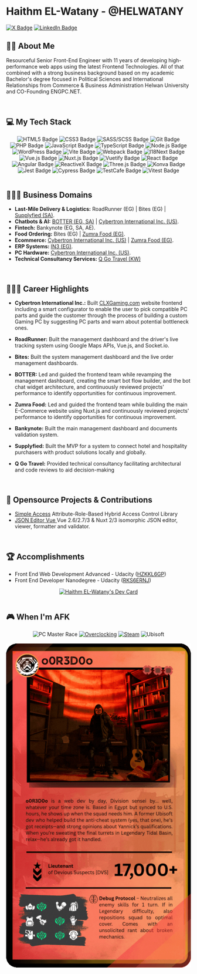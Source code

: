 # Haithm EL-Watany - @HELWATANY
[![X Badge](https://img.shields.io/badge/X-a?style=flat-square&logo=x&logoColor=000000&labelColor=3f3f3f&color=3f3f3f)](https://twitter.com/HELWATANY)
[![LinkedIn Badge](https://img.shields.io/badge/LinkedIn-a?style=flat-square&logo=linkedin&logoColor=0A66C2&labelColor=153557&color=153557)](https://www.linkedin.com/in/helwatany/)

## 👋🏻 About Me
Resourceful Senior Front-End Engineer with 11 years of developing high-performance web apps using the latest Frontend Technologies. All of that combined with a strong business background based on my academic Bachelor's degree focused in Political Sciences and International Relationships from Commerce & Business Administration Helwan University and CO-Founding ENGPC.NET.

<br />

## 💻 My Tech Stack
<div align="center">
  <img alt="HTML5 Badge" src="https://img.shields.io/badge/HTML5-a?style=flat-square&logo=html5&logoColor=E34F26&labelColor=612d20&color=612d20">
  <img alt="CSS3 Badge" src="https://img.shields.io/badge/CSS3-a?style=flat-square&logo=css3&logoColor=1572B6&labelColor=193a52&color=193a52">
  <img alt="SASS/SCSS Badge" src="https://img.shields.io/badge/SASS%2FSCSS-a?style=flat-square&logo=sass&logoColor=CC6699&labelColor=593548&color=593548">
  <img alt="Git Badge" src="https://img.shields.io/badge/Git-a?style=flat-square&logo=git&logoColor=F05032&labelColor=662e24&color=662e24">
  <img alt="PHP Badge" src="https://img.shields.io/badge/PHP-a?style=flat-square&logo=php&logoColor=777BB4&labelColor=31364e&color=31364e">
  <img alt="JavaScript Badge" src="https://img.shields.io/badge/JavaScript-a?style=flat-square&logo=javascript&logoColor=F7DF1E&labelColor=ad9b05&color=ad9b05">
  <img alt="TypeScript Badge" src="https://img.shields.io/badge/TypeScript-a?style=flat-square&logo=typescript&logoColor=3178C6&labelColor=233c58&color=233c58">
  <img alt="Node.js Badge" src="https://img.shields.io/badge/Node.js-a?style=flat-square&logo=nodedotjs&logoColor=339933&labelColor=234724&color=234724">
  <img alt="WordPress Badge" src="https://img.shields.io/badge/WordPress-a?style=flat-square&logo=wordpress&logoColor=21759B&labelColor=133445&color=133445">
  <img alt="Vite Badge" src="https://img.shields.io/badge/Vite-a?style=flat-square&logo=vite&logoColor=646CFF&labelColor=2b3068&color=2b3068">
  <img alt="Webpack Badge" src="https://img.shields.io/badge/Webpack-a?style=flat-square&logo=webpack&logoColor=8DD6F9&labelColor=395666&color=395666">
  <img alt="I18Next Badge" src="https://img.shields.io/badge/i18next-a?style=flat-square&logo=i18next&logoColor=26A69A&labelColor=1f4c4a&color=1f4c4a">
  <img alt="Vue.js Badge" src="https://img.shields.io/badge/Vue.js-a?style=flat-square&logo=vuedotjs&logoColor=4FC08D&labelColor=234f40&color=234f40">
  <img alt="Nuxt.js Badge" src="https://img.shields.io/badge/Nuxt.js-a?style=flat-square&logo=nuxtdotjs&logoColor=00DC82&labelColor=125f40&color=125f40">
  <img alt="Vuetify Badge" src="https://img.shields.io/badge/Vuetify-a?style=flat-square&logo=vuetify&logoColor=1867C0&labelColor=102f52&color=102f52">
  <img alt="React Badge" src="https://img.shields.io/badge/React-a?style=flat-square&logo=react&logoColor=61DAFB&labelColor=2a5767&color=2a5767">
  <img alt="Angular Badge" src="https://img.shields.io/badge/Angular-a?style=flat-square&logo=angular&logoColor=981bf3&labelColor=2c1e35&color=2c1e35">
  <img alt="ReactiveX Badge" src="https://img.shields.io/badge/ReactiveX-a?style=flat-square&logo=reactivex&logoColor=B7178C&labelColor=521a44&color=521a44">
  <img alt="Three.js Badge" src="https://img.shields.io/badge/Three.js-a?style=flat-square&logo=threedotjs&logoColor=000000&labelColor=3f3f3f&color=3f3f3f">
  <img alt="Konva Badge" src="https://img.shields.io/badge/Konva-a?style=flat-square&logo=konva&logoColor=0D83CD&labelColor=0c3957&color=0c3957">
  <img alt="Jest Badge" src="https://img.shields.io/badge/Jest-a?style=flat-square&logo=jest&logoColor=C21325&labelColor=4c111c&color=4c111c">
  <img alt="Cypress Badge" src="https://img.shields.io/badge/Cypress-a?style=flat-square&logo=cypress&logoColor=69D3A7&labelColor=2c5549&color=2c5549">
  <img alt="TestCafe Badge" src="https://img.shields.io/badge/TestCafe-a?style=flat-square&logo=testcafe&logoColor=36B6E5&labelColor=1a4a5f&color=1a4a5f">
  <img alt="Vitest Badge" src="https://img.shields.io/badge/Vitest-a?style=flat-square&logo=vitest&logoColor=6E9F18&labelColor=2e4217&color=2e4217">
</div>

<br />

## 🧑🏻‍💼 Business Domains
- **Last-Mile Delivery & Logistics:** RoadRunner (EG) | Bites (EG) | [Supplyfied (SA)](https://supplyfied.com/).
- **Chatbots & AI:** [BOTTER (EG, SA)](https://botter.ai/) | [Cybertron International Inc. (US)](https://www.clxgaming.com/).
- **Fintech:** Bankynote (EG, SA, AE).
- **Food Ordering:** Bites (EG) | [Zumra Food (EG)](https://www.zumrafood.com/en).
- **Ecommerce:** [Cybertron International Inc. (US)](https://www.clxgaming.com/) | [Zumra Food (EG)](https://www.zumrafood.com/en).
- **ERP Systems:** [IN3 (EG)](https://in3.cloud/).
- **PC Hardware:** [Cybertron International Inc. (US)](https://www.clxgaming.com/).
- **Technical Consultancy Services:** [Q Go Travel (KW)](https://www.qgoonline.com/)

<br />

## 🧑🏻‍💻 Career Highlights
- **Cybertron International Inc.:** Built [CLXGaming.com](https://clxgaming.com/) website frontend including a smart configurator to enable the user to pick compatible PC parts and guide the customer through the process of building a custom Gaming PC by suggesting PC parts and warn about potential bottleneck ones.

- **RoadRunner:** Built the management dashboard and the driver's live tracking system using Google Maps APIs, Vue.js, and Socket.io.

- **Bites:** Built the system management dashboard and the live order management dashboards.

- **BOTTER:** Led and guided the frontend team while revamping the management dashboard, creating the smart bot flow builder, and the bot chat widget architecture, and continuously reviewed projects' performance to identify opportunities for continuous improvement.

- **Zumra Food:** Led and guided the frontend team while building the main E-Commerce website using Nuxt.js and continuously reviewed projects' performance to identify opportunities for continuous improvement.

- **Bankynote:** Built the main management dashboard and documents validation system.

- **Supplyfied:** Built the MVP for a system to connect hotel and hospitality purchasers with product solutions locally and globally.

- **Q Go Travel:** Provided technical consultancy facilitating architectural and code reviews to aid decision-making

<br />

## 🤖 Opensource Projects & Contributions
- [Simple Access](https://github.com/m-elbably/simple-access) Attribute-Role-Based Hybrid Access Control Library
- [JSON Editor Vue ](https://github.com/cloydlau/json-editor-vue) Vue 2.6/2.7/3 & Nuxt 2/3 isomorphic JSON editor, viewer, formatter and validator.

<br />

## 🏆 Accomplishments
- Front End Web Development Advanced - Udacity ([HZKKL6GP](https://graduation.udacity.com/confirm/HZKKL6GP))
- Front End Developer Nanodegree - Udacity ([RKS6ERNJ](https://confirm.udacity.com/RKS6ERNJ))
<div align="center">
<a href="https://app.daily.dev/helwatany"><img src="https://api.daily.dev/devcards/v2/9hcuZTEzGwc6SzZuIDpBw.png?type=default&r=95m" width="356" alt="Haithm EL-Watany's Dev Card"/></a>
</div>

<br />

## 🎮 When I'm AFK
<div align="center">
  <img alt="PC Master Race" src="https://img.shields.io/badge/PC Master Race-a?style=for-the-badge&logo=pcgamingwiki&logoColor=FFFFFF&labelColor=ad9b05&color=ad9b05" />
  <a href="https://hwbot.org/user/o0r3d0o/" title="Visit my HWBot Profile" target="_blank"><img alt="Overclocking" src="https://img.shields.io/badge/Overclooking-a?style=for-the-badge&logo=republicofgamers&logoColor=FFFFFF&labelColor=FF0029&color=FF0029" /></a>
  <a href="https://steamcommunity.com/id/o0R3D0o/" title="Visit my Steam Profile" target="_blank"><img alt="Steam" src="https://img.shields.io/badge/Steam-a?style=for-the-badge&logo=steam&logoColor=FFFFFF&labelColor=1e1e1e&color=1e1e1e"></a>
  <img alt="Ubisoft" src="https://img.shields.io/badge/Ubisoft-a?style=for-the-badge&logo=ubisoft&logoColor=FFFFFF&labelColor=004daa&color=004daa" />
</div>
&nbsp;
<div align="center">
  <img alt="o0R3D0o Tom Clancy's The Division 2 Playing Card" src="images/tctd2_playing_card.gif" />
</div>
